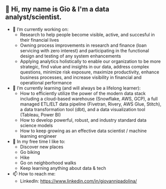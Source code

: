 ## 👋 Hi, my name is Gio & I'm a data analyst/scientist.

- 🔭 I’m currently working on:
    - Research to help people become visible, active, and succesful in their financial lives
    - Owning process improvements in research and finance (loan servicing with zero interest) and participating in the functional design and testing of any system enhancements
    - Applying analytics holistically to enable our organization to be more strategic, find value and insights in our data, address complex questions, minimize risk exposure, maximize productivity, enhance business processes, and increase visibility in financial and operational performance
- 🌱 I’m currently learning (and will always be a lifelong learner):
    - How to efficiently utilize the power of the modern data stack including a cloud-based warehouse (Snowflake, AWS, GCP), a full managed ETL/ELT data pipeline (Fivetran, Rivery, AWS Glue, Stitch), a data transformation tool (dbt), and a data visualization tool (Tableau, Power BI)
    - How to develop powerful, robust, and industry standard data science models
    - How to keep growing as an effective data scientist / machine learning engineer
- 🎳 In my free time I like to:
    - Discover new places
    - Go biking
    - Hike
    - Go on neighborhood walks
    - Keep learning anything about data & tech
- 📫 How to reach me:
    - LinkedIn: https://www.linkedin.com/in/giovannipadolina/

<!---
gpadolina/gpadolina is a ✨ special ✨ repository because its `README.md` (this file) appears on your GitHub profile.
You can click the Preview link to take a look at your changes.
--->
